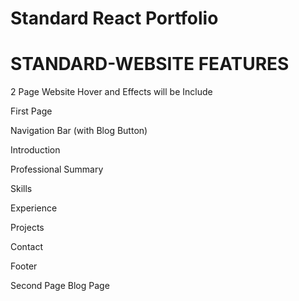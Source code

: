 # Standard React Portfolio


# STANDARD-WEBSITE FEATURES

2 Page Website
Hover and Effects will be Include

First Page

Navigation Bar (with Blog Button)

Introduction

Professional Summary

Skills

Experience

Projects

Contact

Footer

Second Page
Blog Page

